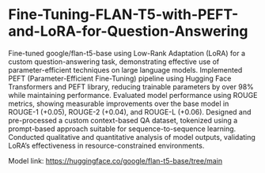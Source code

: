 # Fine-Tuning-FLAN-T5-with-PEFT-and-LoRA-for-Question-Answering
Fine-tuned google/flan-t5-base using Low-Rank Adaptation (LoRA) for a custom question-answering task, demonstrating effective use of parameter-efficient techniques on large language models.
Implemented PEFT (Parameter-Efficient Fine-Tuning) pipeline using Hugging Face Transformers and PEFT library, reducing trainable parameters by over 98\% while maintaining performance.
Evaluated model performance using ROUGE metrics, showing measurable improvements over the base model in ROUGE-1 (+0.05), ROUGE-2 (+0.04), and ROUGE-L (+0.06).
Designed and pre-processed a custom context-based QA dataset, tokenized using a prompt-based approach suitable for sequence-to-sequence learning.
Conducted qualitative and quantitative analysis of model outputs, validating LoRA’s effectiveness in resource-constrained environments.

Model link: https://huggingface.co/google/flan-t5-base/tree/main
